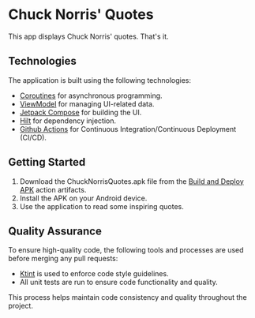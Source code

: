 # Chuck Norris' Quotes

This app displays Chuck Norris' quotes. That's it.

## Technologies

The application is built using the following technologies:

* [Coroutines](https://kotlinlang.org/docs/coroutines-overview.html) for asynchronous programming.
* [ViewModel](https://developer.android.com/reference/androidx/lifecycle/ViewModel) for managing UI-related data.
* [Jetpack Compose](https://developer.android.com/jetpack/compose/documentation) for building the UI.
* [Hilt](https://developer.android.com/training/dependency-injection/hilt-android) for dependency injection.
* [Github Actions](https://docs.github.com/pt/actions/learn-github-actions) for Continuous Integration/Continuous Deployment (CI/CD).

## Getting Started

1. Download the ChuckNorrisQuotes.apk file from the [Build and Deploy APK](https://github.com/LeonardoBai12/ChuckNorrisQuotes/actions/runs/5849222921) action artifacts.
2. Install the APK on your Android device.
3. Use the application to read some inspiring quotes.

## Quality Assurance

To ensure high-quality code, the following tools and processes are used before merging any pull requests:

* [Ktint](https://pinterest.github.io/ktlint/) is used to enforce code style guidelines.
* All unit tests are run to ensure code functionality and quality.

This process helps maintain code consistency and quality throughout the project.
